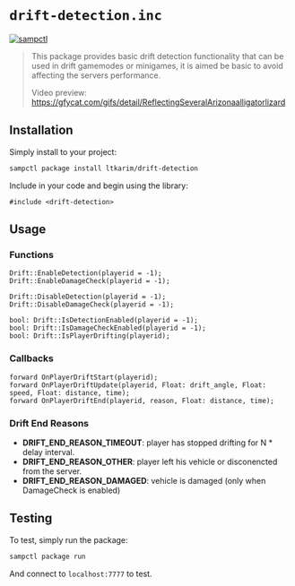 # `drift-detection.inc`

[![sampctl](https://shields.southcla.ws/badge/sampctl-drift--detection-2f2f2f.svg?style=for-the-badge)](https://github.com/ltkarim/drift-detection)

>
> This package provides basic drift detection functionality that can be used in drift gamemodes or minigames, it is aimed be basic to avoid affecting the servers performance.
>
> Video preview: https://gfycat.com/gifs/detail/ReflectingSeveralArizonaalligatorlizard


## Installation

Simply install to your project:

```bash
sampctl package install ltkarim/drift-detection
```

Include in your code and begin using the library:

```pawn
#include <drift-detection>
```

## Usage

### Functions

```pawn
Drift::EnableDetection(playerid = -1);
Drift::EnableDamageCheck(playerid = -1);

Drift::DisableDetection(playerid = -1);
Drift::DisableDamageCheck(playerid = -1);

bool: Drift::IsDetectionEnabled(playerid = -1);
bool: Drift::IsDamageCheckEnabled(playerid = -1);
bool: Drift::IsPlayerDrifting(playerid);
```

### Callbacks

```pawn
forward	OnPlayerDriftStart(playerid);
forward	OnPlayerDriftUpdate(playerid, Float: drift_angle, Float: speed, Float: distance, time);
forward	OnPlayerDriftEnd(playerid, reason, Float: distance, time);
```

### Drift End Reasons

* **DRIFT_END_REASON_TIMEOUT**: player has stopped drifting for N * delay interval. 
* **DRIFT_END_REASON_OTHER**: player left his vehicle or disconencted from the server.
* **DRIFT_END_REASON_DAMAGED**: vehicle is damaged (only when DamageCheck is enabled)



## Testing

To test, simply run the package:

```bash
sampctl package run
```

And connect to `localhost:7777` to test.
